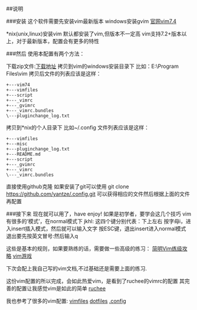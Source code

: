 ##说明

###安装
这个软件需要先安装vim最新版本
windows安装gvim
[官网vim7.4](ftp://ftp.vim.org/pub/vim/pc/gvim74.exe)

*nix(unix,linux)安装vim
默认都安装了vim,但版本不一定高
vim支持7.2+版本以上，对于最新版本，配置会有更多的特性

###然后
使用本配置有两个方法：

下载zip文件:[下载地址](https://github.com/yantze/.config/archive/master.zip)
拷贝到vim的windows安装目录下
比如：E:\Program Files\vim
拷贝后文件的列表应该是这样：
```
+---vim74
+---vimfiles
+---script
+---_vimrc
+---_gvimrc
+---_vimrc.bundles
\---pluginchange_log.txt
```

拷贝到*nix的个人目录下
比如~/.config
文件列表应该是这样：
```
+---vimfiles
+---misc
+---pluginchange_log.txt
+---README.md
+---script
+---_gvimrc
+---_vimrc
\---_vimrc.bundles
```


直接使用github克隆
如果安装了git可以使用
git clone https://github.com/yantze/.config.git 
可以获得相应的文件然后根据上面的文件再配置

###接下来
现在就可以用了，have enjoy!
如果是初学者，要学会这几个技巧
vim有很多的‘模式’，在normal模式下
jkhl: 这四个键分别代表：下上左右
按字母i，进入insert插入模式，然后就可以输入文字
按ESC键，退出insert进入normal模式
退出要先按英文冒号:然后输入q

这些是基本的规则，如果要熟练的话，需要做一些高级的练习：
[简明Vim练级攻略](http://coolshell.cn/articles/5426.html)
[vim游戏](http://vim-adventures.com/)


下次会配上我自己写的vim文档,不过基础还是需要上面的练习.



这份vim配置的所以完成，会如此热爱vim，是看到了ruchee的vimrc的配置
其完善的配置让我感觉vim是如此的简单
[ruchee](https://github.com/ruchee/vimrc)


我也参考了很多的vim配置:
[vimfiles](https://github.com/coderhwz/vimfiles)
[dotfiles](https://github.com/luin/dotfiles)
[.config](https://github.com/rhyzx/.config)
